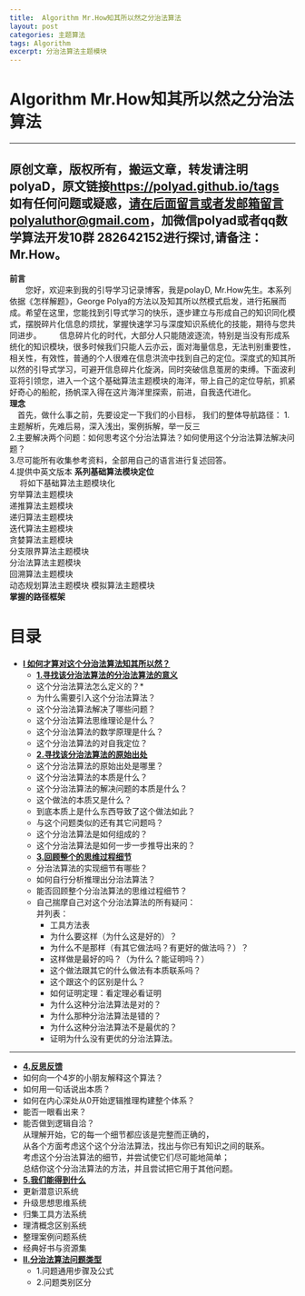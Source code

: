```yaml
---
title:  Algorithm Mr.How知其所以然之分治法算法
layout: post
categories: 主题算法
tags: Algorithm
excerpt: 分治法算法主题模块
---
```

# Algorithm Mr.How知其所以然之分治法算法 <span id="home">

---

原创文章，版权所有，搬运文章，转发请注明polyaD，原文链接<https://polyad.github.io/tags>   
如有任何问题或疑惑，请在后面留言或者发邮箱留言polyaluthor@gmail.com，加微信polyad或者qq数学算法开发10群 282642152进行探讨,请备注：Mr.How。   
---
**前言**  
&emsp;&emsp;您好，欢迎来到我的引导学习记录博客，我是polayD, Mr.How先生。本系列依据《怎样解题》，George Polya的方法以及知其所以然模式启发，进行拓展而成。希望在这里，您能找到引导式学习的快乐，逐步建立与形成自己的知识同化模式，摆脱碎片化信息的烦扰，掌握快速学习与深度知识系统化的技能，期待与您共同进步。
&emsp;&emsp;信息碎片化的时代，大部分人只能随波逐流，特别是当没有形成系统化的知识模块，很多时候我们只能人云亦云，面对海量信息，无法判别重要性，相关性，有效性，普通的个人很难在信息洪流中找到自己的定位。深度式的知其所以然的引导式学习，可避开信息碎片化旋涡，同时突破信息茧房的束缚。下面波利亚将引领您，进入一个这个基础算法主题模块的海洋，带上自己的定位导航，抓紧好奇心的船舵，扬帆深入得在这片海洋里探索，前进，自我迭代进化。  
****理念****  
&emsp;首先，做什么事之前，先要设定一下我们的小目标，
我们的整体导航路径：
1.主题解析，先难后易，深入浅出，案例拆解，举一反三  
2.主要解决两个问题：如何思考这个分治法算法？如何使用这个分治法算法解决问题？  
3.尽可能所有收集参考资料，全部用自己的语言进行复述回答。  
4.提供中英文版本
**系列基础算法模块定位**      
&emsp;
将如下基础算法主题模块化  
穷举算法主题模块  
递推算法主题模块  
递归算法主题模块  
迭代算法主题模块  
贪婪算法主题模块  
分支限界算法主题模块  
分治法算法主题模块  
回溯算法主题模块  
动态规划算法主题模块 
模拟算法主题模块     
****掌握的路径框架****
# 目录
* **[I 如何才算对这个分治法算法知其所以然？](#1)**      
  * **[1.寻找该分治法算法的分治法算法的意义](#1.1)**       
  *  这个分治法算法怎么定义的？* 
  *  为什么需要引入这个分治法算法？      
  * 这个分治法算法解决了哪些问题？   
  * 这个分治法算法思维理论是什么？   
  * 这个分治法算法的数学原理是什么？  
  * 这个分治法算法的对自我定位？   
  * **[2.寻找该分治法算法的原始出处](#1.2)**   
  * 这个分治法算法的原始出处是哪里？    
  * 这个分治法算法的本质是什么？    
  * 这个分治法算法的解决问题的本质是什么？   
  * 这个做法的本质又是什么？    
  * 到底本质上是什么东西导致了这个做法如此？    
  * 与这个问题类似的还有其它问题吗？ 
  * 这个分治法算法是如何组成的？    
  * 这个分治法算法是如何一步一步推导出来的？  
  * **[3.回顾整个的思维过程细节](#1.3)**  
  * 分治法算法的实现细节有哪些？   
  * 如何自行分析推理出分治法算法？      
  * 能否回顾整个分治法算法的思维过程细节？  
  - 
    自己揣摩自己对这个分治法算法的所有疑问：      
      并列表：     
    * 工具方法表 
    *   为什么要这样（为什么这是好的）？    
    *   为什么不是那样（有其它做法吗？有更好的做法吗？）？    
    *   这样做是最好的吗？（为什么？能证明吗？）    
    *   这个做法跟其它的什么做法有本质联系吗？    
    *   这个跟这个的区别是什么？    
    *   如何证明定理：看定理必看证明    
    *   为什么这种分治法算法是对的？    
    *   为什么那种分治法算法是错的？    
    *   为什么这种分治法算法不是最优的？    
    *   证明为什么没有更优的分治法算法。 
 ----  
  * **[4.反思反馈](#1.4)**      
  *  如何向一个4岁的小朋友解释这个算法？ 
  *  如何用一句话说出本质？
  *  如何在内心深处从0开始逻辑推理构建整个体系？
  *  能否一眼看出来？     
  * 能否做到逻辑自洽？    
    从理解开始，它的每一个细节都应该是完整而正确的，    
    从各个方面考虑这个这个分治法算法，找出与你已有知识之间的联系。    
    考虑这个分治法算法的细节，并尝试使它们尽可能地简单；    
    总结你这个分治法算法的方法，并且尝试把它用于其他问题。    
  * **[5.我们能得到什么](#1.5)**         
  *   更新潜意识系统    
  *   升级思想思维系统    
  *   归集工具方法系统    
  *   理清概念区别系统        
  *   整理案例问题系统  
  *   经典好书与资源集      
* **[II.分治法算法问题类型](#2)**     
  *  1.问题通用步骤及公式   
  *  2.问题类别区分   